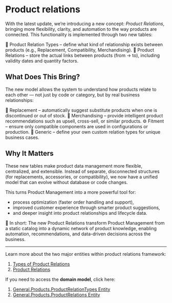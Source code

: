 # Product relations

With the latest update, we’re introducing a new concept: _Product Relations_, bringing more flexibility, clarity, and automation to the way products are connected.
This functionality is implemented through two new tables:

🧩 Product Relation Types – define what kind of relationship exists between products (e.g., Replacement, Compatibility, Merchandising).
🔗 Product Relations – store the actual links between products (from → to), including validity dates and quantity factors.

## What Does This Bring?

The new model allows the system to understand how products relate to each other — not just by code or category, but by real business relationships:

🔁 Replacement – automatically suggest substitute products when one is discontinued or out of stock.
🧠 Merchandising – provide intelligent product recommendations such as upsell, cross-sell, or similar products.
⚙️ Fitment – ensure only compatible components are used in configurations or production.
🧱 Generic – define your own custom relation types for unique business cases.

## Why It Matters

These new tables make product data management more flexible, centralized, and extensible.
Instead of separate, disconnected structures (for replacements, accessories, or compatibility), we now have a unified model that can evolve without database or code changes.

This turns Product Management into a more powerful tool for:

- process optimization (faster order handling and support),
- improved customer experience through smarter product suggestions,
- and deeper insight into product relationships and lifecycle data.

🧭 In short:
The new Product Relations transform Product Management from a static catalog into a dynamic network of product knowledge, enabling automation, recommendations, and data-driven decisions across the business.

-------------------------------------------------------------
Learn more about the two major entities within product relations framework: 
1. [Types of Product Relations](https://docs.erp.net/tech/modules/general/products/product-relations/product_relation_types.html)
2. [Product Relations](https://docs.erp.net/tech/modules/general/products/product-relations/product_relations.html)

If you need to access the **domain model**, click here:
1. [General.Products.ProductRelationTypes Entity](https://docs.erp.net/model/entities/General.Products.ProductRelationTypes.html)
2. [General.Products.ProductRelations Entity](https://docs.erp.net/model/entities/General.Products.ProductRelations.html)

